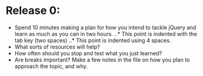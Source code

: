 # Release 0:
 * Spend 10 minutes making a plan for how you intend to tackle jQuery and learn as much as you can in two hours.
 ..* This point is indented with the tab key (two spaces)
    ..* This point is indented using 4 spaces.
 * What sorts of resources will help? 
 * How often should you stop and test what you just learned? 
 * Are breaks important? Make a few notes in the file on how you plan to approach the topic, and why.